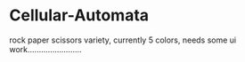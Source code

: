 # Cellular-Automata
rock paper scissors variety, currently 5 colors, needs some ui work........................
